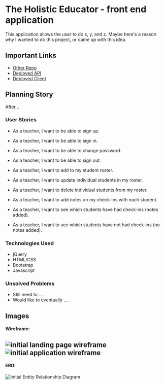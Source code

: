 # The Holistic Educator - front end application

This application allows the user to do x, y, and z. Maybe here's a reason why I
wanted to do this project, or came up with this idea.

## Important Links

- [Other Repo](www.link.com)
- [Deployed API](www.link.com)
- [Deployed Client](www.link.com)

## Planning Story

After...

### User Stories

- As a teacher, I want to be able to sign up.
- As a teacher, I want to be able to sign in.
- As a teacher, I want to be able to change password.
- As a teacher, I want to be able to sign out.
- As a teacher, I want to add to my student roster.
- As a teacher, I want to update individual students in my roster.
- As a teacher, I want to delete individual students from my roster.

- As a teacher, I want to add notes on my check-ins with each student.
- As a teacher, I want to see which students have had check-ins (notes added).
- As a teacher, I want to see which students have not had check-ins (no notes added).

### Technologies Used

- jQuery
- HTML/CSS
- Bootstrap
- Javascript

### Unsolved Problems

- Still need to ....
- Would like to eventually ....

## Images

#### Wireframe:
![initial landing page wireframe](https://imgur.com/HANqQFv)
![initial application wireframe](https://imgur.com/fbpXkYj)
---

#### ERD:
![Initial Entity Relationship Diagram](https://imgur.com/zWtIKUa)